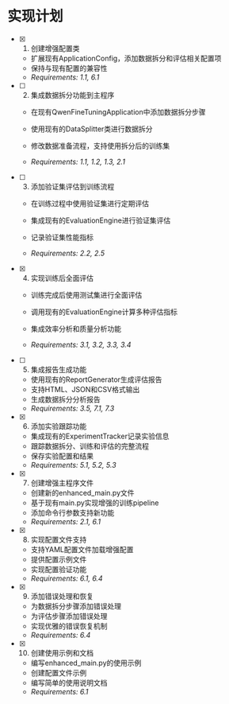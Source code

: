 # 实现计划

- [x] 1. 创建增强配置类


  - 扩展现有ApplicationConfig，添加数据拆分和评估相关配置项
  - 保持与现有配置的兼容性
  - _Requirements: 1.1, 6.1_



- [ ] 2. 集成数据拆分功能到主程序
  - 在现有QwenFineTuningApplication中添加数据拆分步骤
  - 使用现有的DataSplitter类进行数据拆分
  - 修改数据准备流程，支持使用拆分后的训练集


  - _Requirements: 1.1, 1.2, 1.3, 2.1_

- [ ] 3. 添加验证集评估到训练流程
  - 在训练过程中使用验证集进行定期评估


  - 集成现有的EvaluationEngine进行验证集评估
  - 记录验证集性能指标
  - _Requirements: 2.2, 2.5_



- [x] 4. 实现训练后全面评估



  - 训练完成后使用测试集进行全面评估
  - 调用现有的EvaluationEngine计算多种评估指标
  - 集成效率分析和质量分析功能

  - _Requirements: 3.1, 3.2, 3.3, 3.4_

- [ ] 5. 集成报告生成功能
  - 使用现有的ReportGenerator生成评估报告
  - 支持HTML、JSON和CSV格式输出
  - 生成数据拆分分析报告
  - _Requirements: 3.5, 7.1, 7.3_

- [x] 6. 添加实验跟踪功能

  - 集成现有的ExperimentTracker记录实验信息
  - 跟踪数据拆分、训练和评估的完整流程
  - 保存实验配置和结果
  - _Requirements: 5.1, 5.2, 5.3_

- [x] 7. 创建增强主程序文件

  - 创建新的enhanced_main.py文件
  - 基于现有main.py实现增强的训练pipeline
  - 添加命令行参数支持新功能
  - _Requirements: 2.1, 6.1_

- [x] 8. 实现配置文件支持


  - 支持YAML配置文件加载增强配置
  - 提供配置示例文件
  - 实现配置验证功能
  - _Requirements: 6.1, 6.4_

- [x] 9. 添加错误处理和恢复


  - 为数据拆分步骤添加错误处理
  - 为评估步骤添加错误处理
  - 实现优雅的错误恢复机制
  - _Requirements: 6.4_

- [x] 10. 创建使用示例和文档



  - 编写enhanced_main.py的使用示例
  - 创建配置文件示例
  - 编写简单的使用说明文档
  - _Requirements: 6.1_